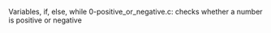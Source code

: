 Variables, if, else, while
0-positive_or_negative.c: checks whether a number is positive or negative
